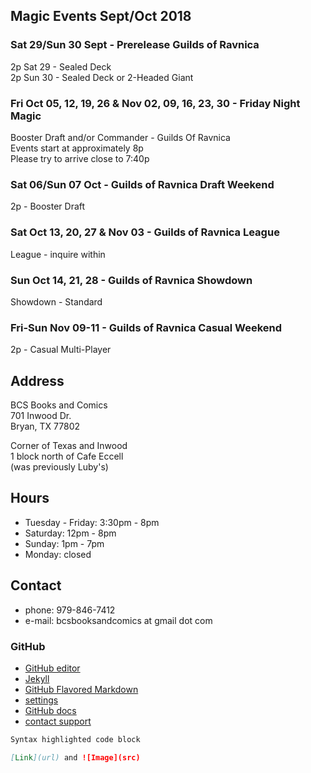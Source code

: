## Magic Events Sept/Oct 2018

### Sat 29/Sun 30 Sept - Prerelease Guilds of Ravnica
2p Sat 29 - Sealed Deck   
2p Sun 30 - Sealed Deck or 2-Headed Giant

### Fri Oct 05, 12, 19, 26 & Nov 02, 09, 16, 23, 30 - Friday Night Magic   
Booster Draft and/or Commander - Guilds Of Ravnica   
Events start at approximately 8p   
Please try to arrive close to 7:40p   

### Sat 06/Sun 07 Oct - Guilds of Ravnica Draft Weekend   
2p - Booster Draft   

### Sat Oct 13, 20, 27 & Nov 03 - Guilds of Ravnica League   
League - inquire within   

### Sun Oct 14, 21, 28 - Guilds of Ravnica Showdown   
Showdown - Standard   

### Fri-Sun Nov 09-11 - Guilds of Ravnica Casual Weekend   
2p - Casual Multi-Player  

   
## Address
BCS Books and Comics  
701 Inwood Dr.  
Bryan, TX 77802  

Corner of Texas and Inwood  
1 block north of Cafe Eccell  
(was previously Luby's)

## Hours

* Tuesday - Friday: 3:30pm - 8pm   
* Saturday: 12pm - 8pm   
* Sunday: 1pm - 7pm   
* Monday: closed   

## Contact

* phone: 979-846-7412
* e-mail: bcsbooksandcomics at gmail dot com

### GitHub

* [GitHub editor](https://github.com/timesmith/timesmith.github.io/edit/master/index.md)
* [Jekyll](https://jekyllrb.com/)
* [GitHub Flavored Markdown](https://guides.github.com/features/mastering-markdown/)
* [settings](https://github.com/timesmith/timesmith.github.io/settings)
* [GitHub docs](https://help.github.com/categories/github-pages-basics/)
* [contact support](https://github.com/contact)

```markdown
Syntax highlighted code block

[Link](url) and ![Image](src)
```
